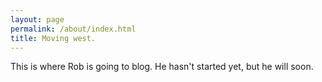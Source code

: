```yaml
---
layout: page
permalink: /about/index.html
title: Moving west.
---
```


This is where Rob is going to blog. He hasn't started yet, but he will soon.
